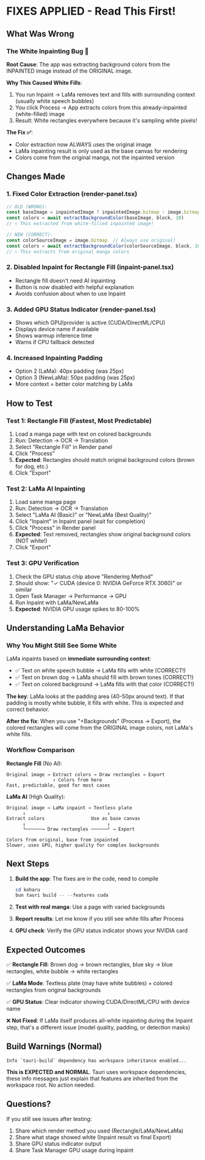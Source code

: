 # FIXES APPLIED - Read This First!

## What Was Wrong

### The White Inpainting Bug 🐛
**Root Cause**: The app was extracting background colors from the INPAINTED image instead of the ORIGINAL image.

**Why This Caused White Fills**:
1. You run Inpaint → LaMa removes text and fills with surrounding context (usually white speech bubbles)
2. You click Process → App extracts colors from this already-inpainted (white-filled) image
3. Result: White rectangles everywhere because it's sampling white pixels!

**The Fix ✅**: 
- Color extraction now ALWAYS uses the original image
- LaMa inpainting result is only used as the base canvas for rendering
- Colors come from the original manga, not the inpainted version

## Changes Made

### 1. Fixed Color Extraction (render-panel.tsx)
```typescript
// OLD (WRONG):
const baseImage = inpaintedImage ? inpaintedImage.bitmap : image.bitmap
const colors = await extractBackgroundColor(baseImage, block, 10)
// ↑ This extracted from white-filled inpainted image!

// NEW (CORRECT):
const colorSourceImage = image.bitmap  // Always use original!
const colors = await extractBackgroundColor(colorSourceImage, block, 10)
// ↑ This extracts from original manga colors
```

### 2. Disabled Inpaint for Rectangle Fill (inpaint-panel.tsx)
- Rectangle fill doesn't need AI inpainting
- Button is now disabled with helpful explanation
- Avoids confusion about when to use Inpaint

### 3. Added GPU Status Indicator (render-panel.tsx)
- Shows which GPU/provider is active (CUDA/DirectML/CPU)
- Displays device name if available
- Shows warmup inference time
- Warns if CPU fallback detected

### 4. Increased Inpainting Padding
- Option 2 (LaMa): 40px padding (was 25px)
- Option 3 (NewLaMa): 50px padding (was 25px)
- More context = better color matching by LaMa

## How to Test

### Test 1: Rectangle Fill (Fastest, Most Predictable)
1. Load a manga page with text on colored backgrounds
2. Run: Detection → OCR → Translation
3. Select "Rectangle Fill" in Render panel
4. Click "Process"
5. **Expected**: Rectangles should match original background colors (brown for dog, etc.)
6. Click "Export"

### Test 2: LaMa AI Inpainting
1. Load same manga page
2. Run: Detection → OCR → Translation
3. Select "LaMa AI (Basic)" or "NewLaMa (Best Quality)"
4. Click "Inpaint" in Inpaint panel (wait for completion)
5. Click "Process" in Render panel
6. **Expected**: Text removed, rectangles show original background colors (NOT white!)
7. Click "Export"

### Test 3: GPU Verification
1. Check the GPU status chip above "Rendering Method"
2. Should show: "✓ CUDA (device 0: NVIDIA GeForce RTX 3060)" or similar
3. Open Task Manager → Performance → GPU
4. Run Inpaint with LaMa/NewLaMa
5. **Expected**: NVIDIA GPU usage spikes to 80-100%

## Understanding LaMa Behavior

### Why You Might Still See Some White

LaMa inpaints based on **immediate surrounding context**:
- ✅ Text on white speech bubble → LaMa fills with white (CORRECT!)
- ✅ Text on brown dog → LaMa should fill with brown tones (CORRECT!)
- ✅ Text on colored background → LaMa fills with that color (CORRECT!)

**The key**: LaMa looks at the padding area (40-50px around text). If that padding is mostly white bubble, it fills with white. This is expected and correct behavior.

**After the fix**: When you use "+Backgrounds" (Process → Export), the colored rectangles will come from the ORIGINAL image colors, not LaMa's white fills.

### Workflow Comparison

**Rectangle Fill** (No AI):
```
Original image → Extract colors → Draw rectangles → Export
                 ↑ Colors from here
Fast, predictable, good for most cases
```

**LaMa AI** (High Quality):
```
Original image → LaMa inpaint → Textless plate
      ↓                              ↓
Extract colors                 Use as base canvas
      ↓                              ↓
      └──────→ Draw rectangles ──────┘ → Export

Colors from original, base from inpainted
Slower, uses GPU, higher quality for complex backgrounds
```

## Next Steps

1. **Build the app**: The fixes are in the code, need to compile
   ```powershell
   cd koharu
   bun tauri build -- --features cuda
   ```

2. **Test with real manga**: Use a page with varied backgrounds

3. **Report results**: Let me know if you still see white fills after Process

4. **GPU check**: Verify the GPU status indicator shows your NVIDIA card

## Expected Outcomes

✅ **Rectangle Fill**: Brown dog → brown rectangles, blue sky → blue rectangles, white bubble → white rectangles

✅ **LaMa Mode**: Textless plate (may have white bubbles) + colored rectangles from original backgrounds

✅ **GPU Status**: Clear indicator showing CUDA/DirectML/CPU with device name

❌ **Not Fixed**: If LaMa itself produces all-white inpainting during the Inpaint step, that's a different issue (model quality, padding, or detection masks)

## Build Warnings (Normal)

```
Info `tauri-build` dependency has workspace inheritance enabled...
```

**This is EXPECTED and NORMAL**. Tauri uses workspace dependencies, these info messages just explain that features are inherited from the workspace root. No action needed.

## Questions?

If you still see issues after testing:
1. Share which render method you used (Rectangle/LaMa/NewLaMa)
2. Share what stage showed white (Inpaint result vs final Export)
3. Share GPU status indicator output
4. Share Task Manager GPU usage during Inpaint
